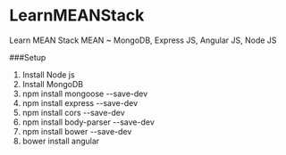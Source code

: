 # LearnMEANStack
Learn MEAN Stack 
MEAN ~ MongoDB, Express JS, Angular JS, Node JS


###Setup 
1. Install Node js
2. Install MongoDB
3. npm install mongoose --save-dev
4. npm install express --save-dev
5. npm install cors --save-dev
6. npm install body-parser --save-dev
7. npm install bower --save-dev
8. bower install angular
